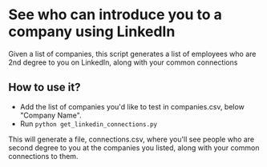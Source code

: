 See who can introduce you to a company using LinkedIn
==========================

Given a list of companies, this script generates a list of employees who are 2nd degree to you on LinkedIn, along with your common connections

How to use it? 
---------------
- Add the list of companies you'd like to test in companies.csv, below "Company Name".
- Run `python get_linkedin_connections.py`

This will generate a file, connections.csv, where you'll see people who are second degree to you at the companies you listed, along with your common connections to them. 
